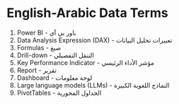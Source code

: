 # English-Arabic Data Terms

1. Power BI - باور بي آي
1. Data Analysis Expression (DAX) - تعبيرات تحليل البيانات
1. Formulas - صيغ
1. Drill-down - التنقل التفصيلي
1. Key Performance Indicator - مؤشر الأداء الرئيسي
1. Report - تقرير
1. Dashboard - لوحة معلومات
1. Large language models (LLMs) - النماذج اللغوية الكبيرة
1. PivotTables - الجداول المحورية
   
